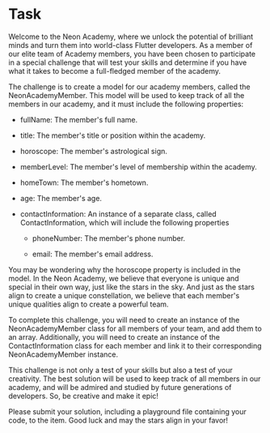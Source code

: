 # Task

Welcome to the Neon Academy, where we unlock the potential of brilliant minds and turn them into world-class Flutter developers. As a member of our elite team of Academy members, you have been chosen to participate in a special challenge that will test your skills and determine if you have what it takes to become a full-fledged member of the academy.

The challenge is to create a model for our academy members, called the NeonAcademyMember. This model will be used to keep track of all the members in our academy, and it must include the following properties:

- fullName: The member's full name.

- title: The member's title or position within the academy.

- horoscope: The member's astrological sign.

- memberLevel: The member's level of membership within the academy.

- homeTown: The member's hometown.

- age: The member's age.

- contactInformation: An instance of a separate class, called ContactInformation, which will include the following properties


    - phoneNumber: The member's phone number.


    - email: The member's email address.

You may be wondering why the horoscope property is included in the model. In the Neon Academy, we believe that everyone is unique and special in their own way, just like the stars in the sky. And just as the stars align to create a unique constellation, we believe that each member's unique qualities align to create a powerful team.

To complete this challenge, you will need to create an instance of the NeonAcademyMember class for all members of your team, and add them to an array. Additionally, you will need to create an instance of the ContactInformation class for each member and link it to their corresponding NeonAcademyMember instance.

This challenge is not only a test of your skills but also a test of your creativity. The best solution will be used to keep track of all members in our academy, and will be admired and studied by future generations of developers. So, be creative and make it epic!

Please submit your solution, including a playground file containing your code, to the item. Good luck and may the stars align in your favor!